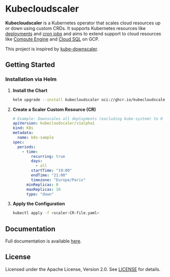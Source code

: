 # Kubecloudscaler

**Kubecloudscaler** is a Kubernetes operator that scales cloud resources up or down using custom CRDs. It supports Kubernetes resources like [deployments](https://kubernetes.io/docs/concepts/workloads/controllers/deployment/) and [cron jobs](https://kubernetes.io/docs/concepts/workloads/controllers/cron-jobs/) and aims to extend support to cloud resources like [Compute Engine](https://cloud.google.com/compute/docs/instances) and [Cloud SQL](https://cloud.google.com/sql/docs) on GCP.

This project is inspired by [kube-downscaler](https://codeberg.org/hjacobs/kube-downscaler).

## Getting Started

### Installation via Helm

1. **Install the Chart**

    ```bash
    helm upgrade --install kubecloudscaler oci://ghcr.io/kubecloudscaler/charts/kubecloudscaler --namespace kubecloudscaler-system --create-namespace
    ```

2. **Create a Scaler Custom Resource (CR)**

    ```yaml
    # Example: Downscales all deployments (excluding kube-system) to 0 from 19:00 to 21:00 (Paris time) daily.
    apiVersion: kubecloudscaler/v1alpha1
    kind: K8s
    metadata:
      name: k8s-sample
    spec:
      periods:
        - time:
            recurring: true
            days:
              - all
            startTime: "19:00"
            endTime: "21:00"
            timezone: "Europe/Paris"
          minReplicas: 0
          maxReplicas: 10
          type: "down"
    ```

3. **Apply the Configuration**

    ```bash
    kubectl apply -f <scaler-CR-file.yaml>
    ```

## Documentation

Full documentation is available [here](https://kubecloudscaler.cloud).

## License

Licensed under the Apache License, Version 2.0. See [LICENSE](http://www.apache.org/licenses/LICENSE-2.0) for details.
